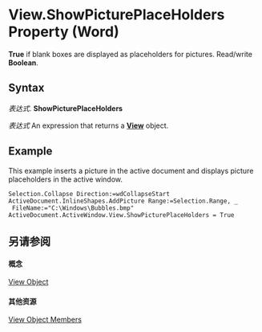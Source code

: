
# View.ShowPicturePlaceHolders Property (Word)

 **True** if blank boxes are displayed as placeholders for pictures. Read/write **Boolean**.


## Syntax

 _表达式_. **ShowPicturePlaceHolders**

 _表达式_ An expression that returns a **[View](8bf5b26b-14c0-1985-65b2-3e034360baeb.md)** object.


## Example

This example inserts a picture in the active document and displays picture placeholders in the active window.


```
Selection.Collapse Direction:=wdCollapseStart 
ActiveDocument.InlineShapes.AddPicture Range:=Selection.Range, _ 
 FileName:="C:\Windows\Bubbles.bmp" 
ActiveDocument.ActiveWindow.View.ShowPicturePlaceHolders = True
```


## 另请参阅


#### 概念


[View Object](8bf5b26b-14c0-1985-65b2-3e034360baeb.md)
#### 其他资源


[View Object Members](http://msdn.microsoft.com/library/b7d2bd4e-c96d-3b8f-98a0-57c145f9aa42%28Office.15%29.aspx)